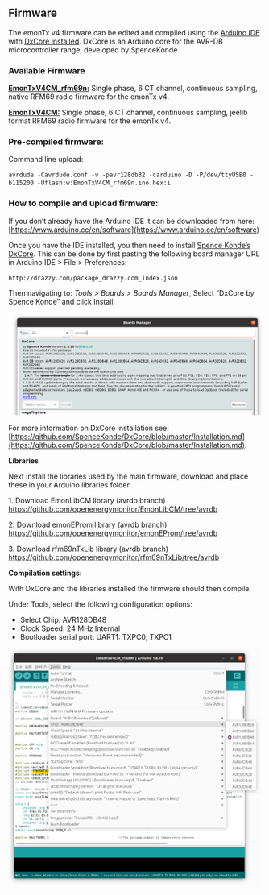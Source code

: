 ## Firmware

The emonTx v4 firmware can be edited and compiled using the [Arduino IDE](https://www.arduino.cc/) with [DxCore installed](https://github.com/SpenceKonde/DxCore).
DxCore is an Arduino core for the AVR-DB microcontroller range, developed by SpenceKonde.

### Available Firmware

**[EmonTxV4CM_rfm69n:](EmonTxV4CM_rfm69n)** Single phase, 6 CT channel, continuous sampling, native RFM69 radio firmware for the emonTx v4.

**[EmonTxV4CM:](EmonTxV4CM)** Single phase, 6 CT channel, continuous sampling, jeelib format RFM69 radio firmware for the emonTx v4.

### Pre-compiled firmware:

Command line upload:

    avrdude -Cavrdude.conf -v -pavr128db32 -carduino -D -P/dev/ttyUSB0 -b115200 -Uflash:w:EmonTxV4CM_rfm69n.ino.hex:i 

### How to compile and upload firmware:

If you don’t already have the Arduino IDE it can be downloaded from here:<br>
[https://www.arduino.cc/en/software](https://www.arduino.cc/en/software)

Once you have the IDE installed, you then need to install [Spence Konde’s DxCore](https://github.com/SpenceKonde/DxCore). This can be done by first pasting the following board manager URL in Arduino IDE > File > Preferences:

    http://drazzy.com/package_drazzy.com_index.json

Then navigating to: *Tools > Boards > Boards Manager*, Select “DxCore by Spence Konde” and click Install. 

![install_dxcore.png](img/install_dxcore.png)

For more information on DxCore installation see: [https://github.com/SpenceKonde/DxCore/blob/master/Installation.md](https://github.com/SpenceKonde/DxCore/blob/master/Installation.md).

**Libraries**

Next install the libraries used by the main firmware, download and place these in your Arduino libraries folder.

1\. Download EmonLibCM library (avrdb branch)<br>
https://github.com/openenergymonitor/EmonLibCM/tree/avrdb

2\. Download emonEProm library (avrdb branch)<br>
https://github.com/openenergymonitor/emonEProm/tree/avrdb

3\. Download rfm69nTxLib library (avrdb branch)<br>
https://github.com/openenergymonitor/rfm69nTxLib/tree/avrdb

**Compilation settings:**

With DxCore and the libraries installed the firmware should then compile. 

Under Tools, select the following configuration options:

- Select Chip: AVR128DB48
- Clock Speed: 24 MHz Internal
- Bootloader serial port: UART1: TXPC0, TXPC1

![compile_settings.png](img/compile_settings.png)


